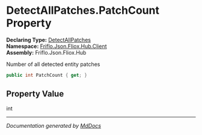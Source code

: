 ﻿<!--  
  <auto-generated>   
    The contents of this file were generated by a tool.  
    Changes to this file may be list if the file is regenerated  
  </auto-generated>   
-->

# DetectAllPatches.PatchCount Property

**Declaring Type:** [DetectAllPatches](../index.md)  
**Namespace:** [Friflo.Json.Fliox.Hub.Client](../../index.md)  
**Assembly:** Friflo.Json.Fliox.Hub

Number of all detected entity patches

```csharp
public int PatchCount { get; }
```

## Property Value

int

___

*Documentation generated by [MdDocs](https://github.com/ap0llo/mddocs)*
